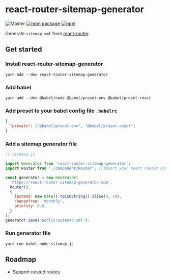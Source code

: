 # react-router-sitemap-generator

![Master](https://github.com/clh161/react-router-sitemap-generator/actions/workflows/main.yml/badge.svg?branch=master)
[![npm package](https://img.shields.io/npm/v/react-router-sitemap-generator.svg?style=flat-square)](https://www.npmjs.org/package/react-router-sitemap-generator)
[![npm](https://img.shields.io/npm/dm/react-router-sitemap-generator.svg)](https://www.npmjs.com/package/react-router-sitemap-generator)

Generate `sitemap.xml` from [react-router](https://github.com/ReactTraining/react-router).

## Get started

### Install react-router-sitemap-generator

```shell
yarn add --dev react-router-sitemap-generator
```

### Add babel

```shell
yarn add --dev @babel/node @babel/preset-env @babel/preset-react
```

### Add preset to your babel config file `.babelrc`

```json
{
  "presets": ["@babel/preset-env", "@babel/preset-react"]
}
```

### Add a sitemap generator file

```javascript
// sitemap.js

import Generator from 'react-router-sitemap-generator';
import Router from './component/Router'; //import your react router component

const generator = new Generator(
  'https://react-router-sitemap-generator.com',
  Router(),
  {
    lastmod: new Date().toISOString().slice(0, 10),
    changefreq: 'monthly',
    priority: 0.8,
  }
);
generator.save('public/sitemap.xml');
```

### Run generator file

```shell
yarn run babel-node sitemap.js
```

## Roadmap

- Support nested routes
